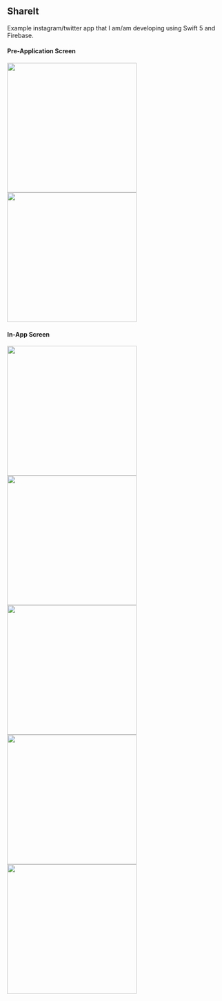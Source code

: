 ## ShareIt
Example instagram/twitter app that I am/am developing using Swift 5 and Firebase.

<div style="text-center">
    <h4>Pre-Application Screen</h4>
    <img height="300" src="https://github.com/harundogdu/SharePhoto/blob/main/ss/login.png?raw=true">
    <img height="300" src="https://github.com/harundogdu/SharePhoto/blob/main/ss/register.png?raw=true">   
</div>

<div style="text-center">
    <h4>In-App Screen</h4>
    <img height="300" src="https://github.com/harundogdu/SharePhoto/blob/main/ss/feed.png?raw=true">
    <img height="300" src="https://github.com/harundogdu/SharePhoto/blob/main/ss/text.png?raw=true">   
    <img height="300" src="https://github.com/harundogdu/SharePhoto/blob/main/ss/shareText.png?raw=true">     
    <img height="300" src="https://github.com/harundogdu/SharePhoto/blob/main/ss/uploadPhoto.png?raw=true">
    <img height="300" src="https://github.com/harundogdu/SharePhoto/blob/main/ss/profile.png?raw=true">  
</div>
